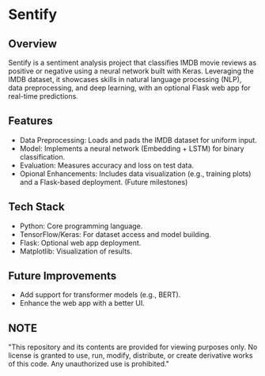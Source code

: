 # Sentify

## Overview
Sentify is a sentiment analysis project that classifies IMDB movie reviews as positive or negative using a neural network built with Keras.
Leveraging the IMDB dataset, it showcases skills in natural language processing (NLP), data preprocessing, and deep learning, with an optional Flask web app for real-time predictions.

## Features
* Data Preprocessing: Loads and pads the IMDB dataset for uniform input.
* Model: Implements a neural network (Embedding + LSTM) for binary classification.
* Evaluation: Measures accuracy and loss on test data.
* Opional Enhancements: Includes data visualization (e.g., training plots) and a Flask-based deployment. (Future milestones)

## Tech Stack
* Python: Core programming language.
* TensorFlow/Keras: For dataset access and model building.
* Flask: Optional web app deployment.
* Matplotlib: Visualization of results.

## Future Improvements
* Add support for transformer models (e.g., BERT).
* Enhance the web app with a better UI.

## NOTE
"This repository and its contents are provided for viewing purposes only. No license is granted to use, run, modify, distribute, or create derivative works of this code. Any unauthorized use is prohibited."
